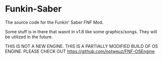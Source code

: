 # Funkin-Saber
The source code for the Funkin' Saber FNF Mod.

Some stuff is in there that wasnt in v1.8 like some graphics/songs. They will be utilized in the future.

THIS IS NOT A NEW ENGINE. THIS IS A PARTIALLY MODIFIED BUILD OF OS ENGINE. PLEASE CHECK OUT https://github.com/notweuz/FNF-OSEngine 
